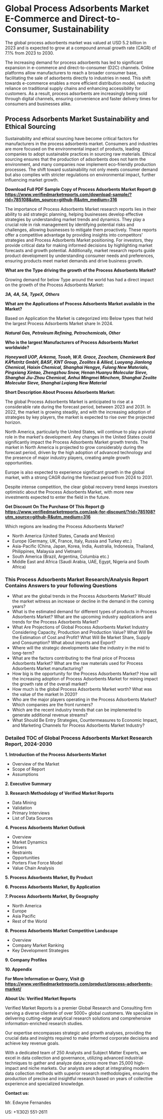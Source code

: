 <h1>Global Process Adsorbents Market E-Commerce and Direct-to-Consumer, Sustainability</h1><p class=""><p>The global process adsorbents market was valued at USD 5.2 billion in 2023 and is expected to grow at a compound annual growth rate (CAGR) of 7.1% from 2023 to 2030.</p><p>The increasing demand for process adsorbents has led to significant expansion in e-commerce and direct-to-consumer (D2C) channels. Online platforms allow manufacturers to reach a broader consumer base, facilitating the sale of adsorbents directly to industries in need. This shift towards e-commerce enables a more efficient distribution model, reducing reliance on traditional supply chains and enhancing accessibility for customers. As a result, process adsorbents are increasingly being sold through digital channels, ensuring convenience and faster delivery times for consumers and businesses alike.</p><h2>Process Adsorbents Market Sustainability and Ethical Sourcing</h2><p>Sustainability and ethical sourcing have become critical factors for manufacturers in the process adsorbents market. Consumers and industries are more focused on the environmental impact of products, leading companies to adopt sustainable practices in sourcing raw materials. Ethical sourcing ensures that the production of adsorbents does not harm the environment, and many companies now implement eco-friendly production processes. The shift toward sustainability not only meets consumer demand but also complies with stricter regulations on environmental impact, further influencing market growth.</p></p><p class=""><strong>Download Full PDF Sample Copy of Process Adsorbents Market Report @ <a href="https://www.verifiedmarketreports.com/download-sample/?rid=785108&utm_source=github-R&utm_medium=316" target="_blank">https://www.verifiedmarketreports.com/download-sample/?rid=785108&utm_source=github-R&utm_medium=316</a></strong></p><p>The importance of&nbsp;Process Adsorbents Market research reports lies in their ability to aid strategic planning, helping businesses develop effective strategies by understanding market trends and dynamics. They play a crucial role in risk management by identifying potential risks and challenges, allowing businesses to mitigate them proactively. These reports offer a competitive advantage by providing insights into competitors' strategies and Process Adsorbents Market positioning. For investors, they provide critical data for making informed decisions by highlighting market forecasts and growth potential. Additionally, market research reports guide product development by understanding consumer needs and preferences, ensuring products meet market demands and drive business growth.</p><p><strong>What are the&nbsp;Type driving the growth of the Process Adsorbents Market?</strong></p><p id="" class="">Growing demand for below Type around the world has had a direct impact on the growth of the Process Adsorbents Market:</p><p class=""><em><strong>3A, 4A, 5A, TypeX, Others</strong></em></p><p class=""><strong>What are the&nbsp;Applications&nbsp;of Process Adsorbents Market available in the Market?</strong></p><p id="" class="">Based on Application the Market is categorized into Below types that held the largest Process Adsorbents Market share In 2024.</p><p class=""><em><strong>Natural Gas, Petroleum Refining, Petrochemicals, Other</strong></em></p><p class=""><strong>Who is the largest Manufacturers of Process Adsorbents Market worldwide?</strong></p><p><em><strong>Honeywell UOP, Arkema, Tosoh, W.R. Grace, Zeochem, Chemiewerk Bad KÃ¶stritz GmbH, BASF, KNT Group, Zeolites & Allied, Luoyang Jianlong Chemical, Haixin Chemical, Shanghai Hengye, Fulong New Materials, Pingxiang Xintao, Zhengzhou Snow, Henan Huanyu Molecular Sieve, Shanghai Jiu-Zhou Chemical, Anhui Mingmei Minchem, Shanghai Zeolite Molecular Sieve, Shanghai Lvqiang New Material</strong></em></p><p id="" class=""><strong>Short Description About Process Adsorbents Market:</strong></p><p>The global Process Adsorbents Market is anticipated to rise at a considerable rate during the forecast period, between 2023 and 2031. In 2022, the market is growing steadily, and with the increasing adoption of strategies by key players, the market is expected to rise over the projected horizon.</p><p>North America, particularly the United States, will continue to play a pivotal role in the market's development. Any changes in the United States could significantly impact the Process Adsorbents Market growth trends. The market in North America is projected to grow considerably during the forecast period, driven by the high adoption of advanced technology and the presence of major industry players, creating ample growth opportunities.</p><p>Europe is also expected to experience significant growth in the global market, with a strong CAGR during the forecast period from 2024 to 2031.</p><p>Despite intense competition, the clear global recovery trend keeps investors optimistic about the Process Adsorbents Market, with more new investments expected to enter the field in the future.</p><p id="" class=""><strong>Get Discount On The Purchase Of This Report @ <a href="https://www.verifiedmarketreports.com/ask-for-discount/?rid=785108?utm_source=github-R&utm_medium=316" target="_blank">https://www.verifiedmarketreports.com/ask-for-discount/?rid=785108?utm_source=github-R&utm_medium=316</a></strong></p><p class="">Which regions are leading the Process Adsorbents Market?</p><ul><li>North America (United States, Canada and Mexico)</li><li>Europe (Germany, UK, France, Italy, Russia and Turkey etc.)</li><li>Asia-Pacific (China, Japan, Korea, India, Australia, Indonesia, Thailand, Philippines, Malaysia and Vietnam)</li><li>South America (Brazil, Argentina, Columbia etc.)</li><li>Middle East and Africa (Saudi Arabia, UAE, Egypt, Nigeria and South Africa)</li></ul><h3 id="" class="">This Process Adsorbents Market Research/Analysis Report Contains Answers to your following Questions</h3><ul><li>What are the global trends in the Process Adsorbents Market? Would the market witness an increase or decline in the demand in the coming years?</li><li>What is the estimated demand for different types of products in Process Adsorbents Market? What are the upcoming industry applications and trends for the Process Adsorbents Market?</li><li>What Are Projections of Global Process Adsorbents Market Industry Considering Capacity, Production and Production Value? What Will Be the Estimation of Cost and Profit? What Will Be Market Share, Supply and Consumption? What about imports and Export?</li><li>Where will the strategic developments take the industry in the mid to long-term?</li><li>What are the factors contributing to the final price of Process Adsorbents Market? What are the raw materials used for Process Adsorbents Market manufacturing?</li><li>How big is the opportunity for the Process Adsorbents Market? How will the increasing adoption of Process Adsorbents Market for mining impact the growth rate of the overall market?</li><li>How much is the global Process Adsorbents Market worth? What was the value of the market In 2020?</li><li>Who are the major players operating in the Process Adsorbents Market? Which companies are the front runners?</li><li>Which are the recent industry trends that can be implemented to generate additional revenue streams?</li><li>What Should Be Entry Strategies, Countermeasures to Economic Impact, and Marketing Channels for Process Adsorbents Market Industry?</li></ul><h3 id="" class="">Detailed TOC of Global Process Adsorbents Market Research Report, 2024-2030</h3><p id="" class=""><strong>1. Introduction of the Process Adsorbents Market</strong></p><ul><li>Overview of the Market</li><li>Scope of Report</li><li>Assumptions</li></ul><p id="" class=""><strong>2. Executive Summary</strong></p><p id="" class=""><strong>3. Research Methodology of Verified Market Reports</strong></p><ul><li>Data Mining</li><li>Validation</li><li>Primary Interviews</li><li>List of Data Sources</li></ul><p id="" class=""><strong>4. Process Adsorbents Market Outlook</strong></p><ul><li>Overview</li><li>Market Dynamics</li><li>Drivers</li><li>Restraints</li><li>Opportunities</li><li>Porters Five Force Model</li><li>Value Chain Analysis</li></ul><p id="" class=""><strong>5. Process Adsorbents Market, By Product</strong></p><p id="" class=""><strong>6. Process Adsorbents Market, By Application</strong></p><p id="" class=""><strong>7. Process Adsorbents Market, By Geography</strong></p><ul><li>North America</li><li>Europe</li><li>Asia Pacific</li><li>Rest of the World</li></ul><p id="" class=""><strong>8. Process Adsorbents Market Competitive Landscape</strong></p><ul><li>Overview</li><li>Company Market Ranking</li><li>Key Development Strategies</li></ul><p id="" class=""><strong>9. Company Profiles</strong></p><p id="" class=""><strong>10. Appendix</strong></p><p id="" class=""><strong>For More Information or Query, Visit @ <a href="https://www.verifiedmarketreports.com/product/process-adsorbents-market/" target="_blank">https://www.verifiedmarketreports.com/product/process-adsorbents-market/</a></strong></p><p id="" class=""><strong>About Us: Verified Market Reports</strong></p><p id="" class="">Verified Market Reports is a premier Global Research and Consulting firm serving a diverse clientele of over 5000+ global customers. We specialize in delivering cutting-edge analytical research solutions and comprehensive information-enriched research studies.</p><p id="" class="">Our expertise encompasses strategic and growth analyses, providing the crucial data and insights required to make informed corporate decisions and achieve key revenue goals.</p><p id="" class="">With a dedicated team of 250 Analysts and Subject Matter Experts, we excel in data collection and governance, utilizing advanced industrial techniques to gather and analyze data across more than 25,000 high-impact and niche markets. Our analysts are adept at integrating modern data collection methods with superior research methodologies, ensuring the production of precise and insightful research based on years of collective experience and specialized knowledge.</p><p id="" class=""><strong>Contact us:</strong></p><p id="" class="">Mr. Edwyne Fernandes</p><p id="" class="">US: +1(302) 551-2611</p>
